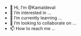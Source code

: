 - 👋 Hi, I’m @Kamaldeval
- 👀 I’m interested in ...
- 🌱 I’m currently learning ...
- 💞️ I’m looking to collaborate on ...
- 📫 How to reach me ...

<!---
Kamaldeval/Kamaldeval is a ✨ special ✨ repository because its `README.md` (this file) appears on your GitHub profile.
You can click the Preview link to take a look at your changes.
--->
